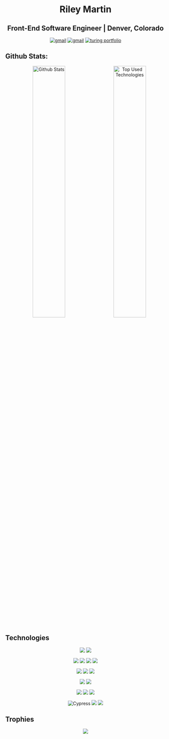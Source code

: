 
<h1 align="center">Riley Martin</h1>
<h2 align="center">Front-End Software Engineer | Denver, Colorado</h2>


<p align="center">
 <a href="https://www.linkedin.com/in/rmartin0717/"><img src="https://img.shields.io/badge/LinkedIn-0077B5?style=for-the-badge&logo=linkedin&logoColor=white" alt="gmail"></a>
 <a href="mailto:riley.willow@gmail.com"><img src="https://img.shields.io/badge/Gmail-D14836?style=for-the-badge&logo=gmail&logoColor=white" alt="gmail"></a>
 <a href="https://terminal.turing.edu/profiles/757"><img src="https://img.shields.io/badge/Turing-000?style=for-the-badge&logo=turing&logoColor=black" alt="turing portfolio"></a>
<br>
 

<h2>Github Stats:</h2>
<p align="center">
 <img width="45%" alt="Github Stats" src="https://github-readme-stats.vercel.app/api?username=RMartin0717&show_icons=true&layout=compact&theme=tokyonight&hide=stars_private=true">
 <img align="right" width="45%" alt="Top Used Technologies" src="https://github-readme-stats.vercel.app/api/top-langs/?username=RMartin0717&show_icons=true&layout=compact&theme=tokyonight">
</p>

## Technologies

<p align="center">
 <img src="https://img.shields.io/badge/react%20-%2320232a.svg?&style=for-the-badge&logo=react&logoColor=%2361DAFB"/>
 <img src="https://img.shields.io/badge/React_Router-CA4245?style=for-the-badge&logo=react-router&logoColor=white"/>
<!-- <img src="https://img.shields.io/badge/redux%20-%23593d88.svg?&style=for-the-badge&logo=redux&logoColor=white"/> -->
<!-- <img src="https://img.shields.io/badge/TypeScript-007ACC?style=for-the-badge&logo=typescript&logoColor=white"/> -->
</p>

<p align="center">
 <img src="https://img.shields.io/badge/javascript%20-%23323330.svg?&style=for-the-badge&logo=javascript&logoColor=%23F7DF1E"/>
 <img src="https://img.shields.io/badge/html5%20-%23E34F26.svg?&style=for-the-badge&logo=html5&logoColor=white"/>
 <img src="https://img.shields.io/badge/css3%20-%231572B6.svg?&style=for-the-badge&logo=css3&logoColor=white"/>
 <img src="https://img.shields.io/badge/SASS%20-hotpink.svg?&style=for-the-badge&logo=SASS&logoColor=white"/>
</p>

<p align="center">
 <img src="https://img.shields.io/badge/node.js%20-%2343853D.svg?&style=for-the-badge&logo=node.js&logoColor=white"/>
 <img src="https://img.shields.io/badge/express.js%20-%23404d59.svg?&style=for-the-badge"/>
 <img src ="https://img.shields.io/badge/postgres-%23316192.svg?&style=for-the-badge&logo=postgresql&logoColor=white"/>
</p>

<p align="center">
 <img src="https://img.shields.io/badge/git%20-%23F05033.svg?&style=for-the-badge&logo=git&logoColor=white"/>
 <img src="https://img.shields.io/badge/github%20-%23121011.svg?&style=for-the-badge&logo=github&logoColor=white"/>
</p>

<p align="center">
 <img src="https://img.shields.io/badge/Heroku-430098?style=for-the-badge&logo=heroku&logoColor=white"/>
 <img src="https://img.shields.io/badge/webpack%20-%238DD6F9.svg?&style=for-the-badge&logo=webpack&logoColor=black"/>
 <img src="https://img.shields.io/badge/travisci%20-%232B2F33.svg?&style=for-the-badge&logo=travis&logoColor=white"/>
</p>

<p align="center">
 <!-- <img src="https://img.shields.io/badge/Vue%20-%2343853D.svg?&style=for-the-badge&logo=node.js&logoColor=white"/> -->
  <img alt="Cypress" src="https://img.shields.io/badge/cypress-04C38E.svg?&style=for-the-badge&logo=cypress&logoColor=white"/>
 <img src="https://img.shields.io/badge/-mocha-%238D6748?&style=for-the-badge&logo=mocha&logoColor=white"/>
 <img src="https://img.shields.io/badge/chai-A11404?style=for-the-badge&logo=chai&logoColor=white"/>
 <!-- <img alt="Visual Studio" src="https://img.shields.io/badge/VisualStudio-5C2D91.svg?&style=for-the-badge&logo=visual-studio&logoColor=white"/> -->
 <!-- <img src="https://img.shields.io/badge/jest%20-%23231123.svg?&style=for-the-badge&logo=jest&logoColor=%23E34F26"/> -->
 <!-- <img src="https://img.shields.io/badge/-Testing%20Library-%23E33332?&style=for-the-badge&logo=testing-library&logoColor=white"/> -->
</p>

## Trophies
<p align="center">
  <img alig src="https://github-profile-trophy.vercel.app/?username=RMartin0717&column=6&theme=vue-dark&margin-w=20&rank=SSS,SS,S,AAA,AA,A,B,C" />
</p>
